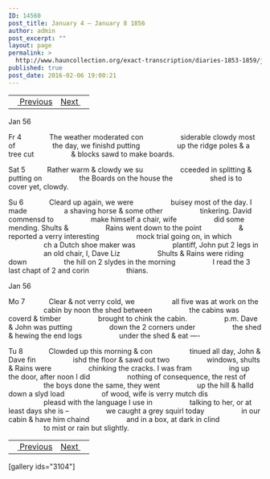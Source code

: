 ```yaml
---
ID: 14560
post_title: January 4 – January 8 1856
author: admin
post_excerpt: ""
layout: page
permalink: >
  http://www.hauncollection.org/exact-transcription/diaries-1853-1859/january-4-january-8-1856/
published: true
post_date: 2016-02-06 19:00:21
---
```

<table style="width: 100%;" align="center">
<tbody>
<tr>
<td><a href="http://www.hauncollection.org/version-2/diaries-1853-1859/december-30-1855-january-3-1856/"><img src="https://lh3.googleusercontent.com/-EFJpxxNiPNw/VqgtWBCZrMI/AAAAAAAAAFU/WfY4lPFWWkg/s800-Ic42/Soeb-Plain-Arrows-8-10px.png" alt="" width="10" height="10" /> Previous</a></td>
<td style="text-align: right;"><a href="http://www.hauncollection.org/version-2/diaries-1853-1859/january-9-january-12-1856/">Next <img src="https://lh3.googleusercontent.com/-67k0cYlpXHw/VqgtWKz1MXI/AAAAAAAAAFU/k9PW_Piyurk/s800-Ic42/Soeb-Plain-Arrows-5-10px.png" alt="" width="10" height="10" /></a></td>
</tr>
</tbody>
</table>
Jan 56

Fr 4              The weather moderated con
<span style="margin-left: 70px;">siderable clowdy most of
<span style="margin-left: 70px;">the day, we finishd putting
<span style="margin-left: 70px;">up the ridge poles &amp; a tree cut
<span style="margin-left: 70px;">&amp; blocks sawd to make boards.</span></span></span></span>

Sat 5           Rather warm &amp; clowdy we su
<span style="margin-left: 70px;">cceeded in splitting &amp; putting on
<span style="margin-left: 70px;">the Boards on the house the
<span style="margin-left: 70px;">shed is to cover yet, clowdy.</span></span></span>

Su 6             Cleard up again, we were
<span style="margin-left: 70px;">buisey most of the day. I made
<span style="margin-left: 70px;">a shaving horse &amp; some other
<span style="margin-left: 70px;">tinkering. David commensd to
<span style="margin-left: 70px;">make himself a chair, wife
<span style="margin-left: 70px;">did some mending. Shults &amp;
<span style="margin-left: 70px;">Rains went down to the point
<span style="margin-left: 70px;">&amp; reported a verry interesting
<span style="margin-left: 70px;">mock trial going on, in which
<span style="margin-left: 70px;">ch a Dutch shoe maker was
<span style="margin-left: 70px;">plantiff, John put 2 legs in
<span style="margin-left: 70px;">an old chair, I, Dave Liz
<span style="margin-left: 70px;">Shults &amp; Rains were riding down
<span style="margin-left: 70px;">the hill on 2 slydes in the morning
<span style="margin-left: 70px;">I read the 3 last chapt of 2 and corin
<span style="margin-left: 70px;">thians.</span></span></span></span></span></span></span></span></span></span></span></span></span></span></span>

Jan 56

Mo 7            Clear &amp; not verry cold, we
<span style="margin-left: 70px;">all five was at work on the
<span style="margin-left: 70px;">cabin by noon the shed between
<span style="margin-left: 70px;">the cabins was coverd &amp; timber
<span style="margin-left: 70px;">brought to chink the cabin.
<span style="margin-left: 70px;">p.m. Dave &amp; John was putting
<span style="margin-left: 70px;">down the 2 corners under
<span style="margin-left: 70px;">the shed &amp; hewing the end logs
<span style="margin-left: 70px;">under the shed &amp; eat —-</span></span></span></span></span></span></span></span>

Tu 8             Clowded up this morning &amp; con
<span style="margin-left: 70px;">tinued all day, John &amp; Dave fin
<span style="margin-left: 70px;">ishd the floor &amp; sawd out two
<span style="margin-left: 70px;">windows, shults &amp; Rains were
<span style="margin-left: 70px;">chinking the cracks. I was fram
<span style="margin-left: 70px;">ing up the door, after noon I did
<span style="margin-left: 70px;">nothing of consequence, the rest of
<span style="margin-left: 70px;">the boys done the same, they went
<span style="margin-left: 70px;">up the hill &amp; halld down a slyd load
<span style="margin-left: 70px;">of wood, wife is verry mutch dis
<span style="margin-left: 70px;">pleasd with the language I use in
<span style="margin-left: 70px;">talking to her, or at least days she is –
<span style="margin-left: 70px;">we caught a grey squirl today
<span style="margin-left: 70px;">in our cabin &amp; have him chaind
<span style="margin-left: 70px;">and in a box, at dark in clind
<span style="margin-left: 70px;">to mist or rain but slightly.</span></span></span></span></span></span></span></span></span></span></span></span></span></span></span>
<table style="width: 100%;" align="center">
<tbody>
<tr>
<td><a href="http://www.hauncollection.org/version-2/diaries-1853-1859/december-30-1855-january-3-1856/"><img src="https://lh3.googleusercontent.com/-EFJpxxNiPNw/VqgtWBCZrMI/AAAAAAAAAFU/WfY4lPFWWkg/s800-Ic42/Soeb-Plain-Arrows-8-10px.png" alt="" width="10" height="10" /> Previous</a></td>
<td style="text-align: right;"><a href="http://www.hauncollection.org/version-2/diaries-1853-1859/january-9-january-12-1856/">Next <img src="https://lh3.googleusercontent.com/-67k0cYlpXHw/VqgtWKz1MXI/AAAAAAAAAFU/k9PW_Piyurk/s800-Ic42/Soeb-Plain-Arrows-5-10px.png" alt="" width="10" height="10" /></a></td>
</tr>
</tbody>
</table>
[gallery ids="3104"]